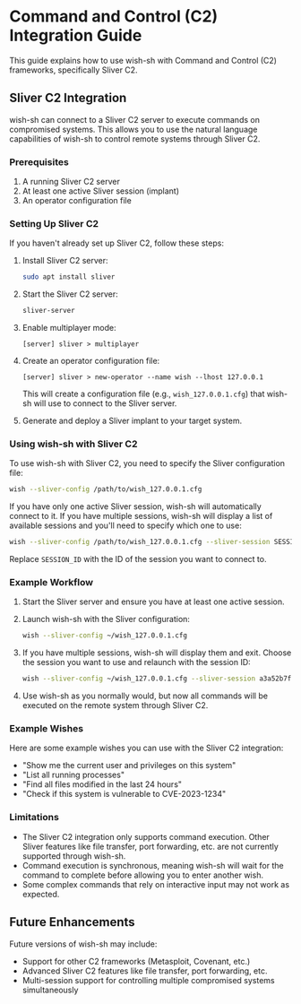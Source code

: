 # Command and Control (C2) Integration Guide

This guide explains how to use wish-sh with Command and Control (C2) frameworks, specifically Sliver C2.

## Sliver C2 Integration

wish-sh can connect to a Sliver C2 server to execute commands on compromised systems. This allows you to use the natural language capabilities of wish-sh to control remote systems through Sliver C2.

### Prerequisites

1. A running Sliver C2 server
2. At least one active Sliver session (implant)
3. An operator configuration file

### Setting Up Sliver C2

If you haven't already set up Sliver C2, follow these steps:

1. Install Sliver C2 server:
   ```bash
   sudo apt install sliver
   ```

2. Start the Sliver C2 server:
   ```bash
   sliver-server
   ```

3. Enable multiplayer mode:
   ```
   [server] sliver > multiplayer
   ```

4. Create an operator configuration file:
   ```
   [server] sliver > new-operator --name wish --lhost 127.0.0.1
   ```
   This will create a configuration file (e.g., `wish_127.0.0.1.cfg`) that wish-sh will use to connect to the Sliver server.

5. Generate and deploy a Sliver implant to your target system.

### Using wish-sh with Sliver C2

To use wish-sh with Sliver C2, you need to specify the Sliver configuration file:

```bash
wish --sliver-config /path/to/wish_127.0.0.1.cfg
```

If you have only one active Sliver session, wish-sh will automatically connect to it. If you have multiple sessions, wish-sh will display a list of available sessions and you'll need to specify which one to use:

```bash
wish --sliver-config /path/to/wish_127.0.0.1.cfg --sliver-session SESSION_ID
```

Replace `SESSION_ID` with the ID of the session you want to connect to.

### Example Workflow

1. Start the Sliver server and ensure you have at least one active session.

2. Launch wish-sh with the Sliver configuration:
   ```bash
   wish --sliver-config ~/wish_127.0.0.1.cfg
   ```

3. If you have multiple sessions, wish-sh will display them and exit. Choose the session you want to use and relaunch with the session ID:
   ```bash
   wish --sliver-config ~/wish_127.0.0.1.cfg --sliver-session a3a52b7f-eb9c-410a-b349-c23708e01572
   ```

4. Use wish-sh as you normally would, but now all commands will be executed on the remote system through Sliver C2.

### Example Wishes

Here are some example wishes you can use with the Sliver C2 integration:

- "Show me the current user and privileges on this system"
- "List all running processes"
- "Find all files modified in the last 24 hours"
- "Check if this system is vulnerable to CVE-2023-1234"

### Limitations

- The Sliver C2 integration only supports command execution. Other Sliver features like file transfer, port forwarding, etc. are not currently supported through wish-sh.
- Command execution is synchronous, meaning wish-sh will wait for the command to complete before allowing you to enter another wish.
- Some complex commands that rely on interactive input may not work as expected.

## Future Enhancements

Future versions of wish-sh may include:

- Support for other C2 frameworks (Metasploit, Covenant, etc.)
- Advanced Sliver C2 features like file transfer, port forwarding, etc.
- Multi-session support for controlling multiple compromised systems simultaneously
